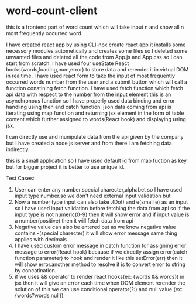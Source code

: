 # word-count-client
this is a frontend part of word count which will take input n and show all n most frequently occurred word.

I have created react app by using CLI-npx create react app 
it installs some necessory modules autometically and creates some files so I deleted some unwanted files and deleted all the code 
from App.js and App.css so I can start from scratch.
I have used four useState React hooks(words,loading,num,error) to store data and rerender it in virtual DOM in realtime.
I have used react form to take the input of most frequently occurred words number from the user and a submit button which will call
a function conatining fetch function.
I have used fetch function which fetch api data with respect to the number from the input element this is an asynchronous function
so I have properly used data binding and error handling using then and catch function.
json data coming from api is iterating using map function and returning jsx element in the form of table content.which further assigned
to words(React hook) and displaying using jsx.

I can directly use and munipulate data from the api given by the company but I have created a node js server and from there I am fetching
data indirectly.

this is a small application so I have used default id from map fuction as key but for bigger project it is better to use unique id.

Test Cases:

1. User can enter any number.special charecter,alphabet so I have used input type number.so we don't need external input validation but
2. Now a number type input can also take .(Dot) and e(small e) as an input so I have used input validation before fetching the data from api
so if the input type is not numeric(0-9) then it will show error and if input value is a number(positive) then it will fetch data from api
3. Negative value can also be entered but as we know negative value contains -(special charecter) it will show error message same thing applies
   with decimals
4. I have used custom error message in catch function for assigning error message to error(React hook) because if we directly assign 
   error(catch function parameter) to hook and render it like this setError(err) then it will show error.another method to resolve it is
   to convert error to string by concatination.
5. if we uses && operator to render react hooks(ex: {words && words}) in jsx then it will give an error each time when DOM element 
   rerender the solution of this we can use conditional operator(?:) and null value (ex: {words?words:null})
